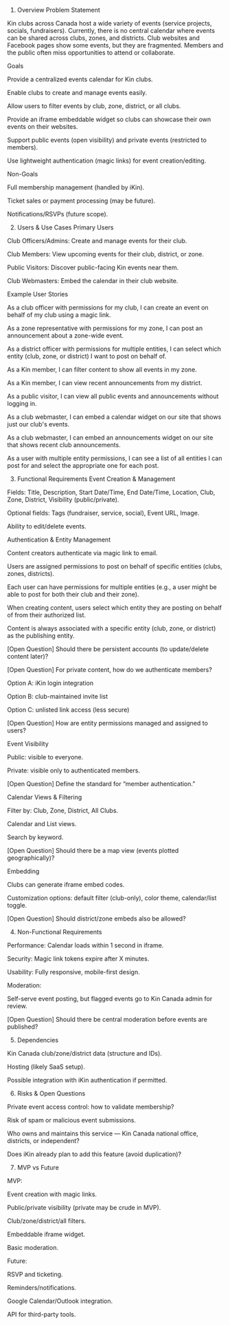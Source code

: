 1. Overview
Problem Statement

Kin clubs across Canada host a wide variety of events (service projects, socials, fundraisers). Currently, there is no central calendar where events can be shared across clubs, zones, and districts. Club websites and Facebook pages show some events, but they are fragmented. Members and the public often miss opportunities to attend or collaborate.

Goals

Provide a centralized events calendar for Kin clubs.

Enable clubs to create and manage events easily.

Allow users to filter events by club, zone, district, or all clubs.

Provide an iframe embeddable widget so clubs can showcase their own events on their websites.

Support public events (open visibility) and private events (restricted to members).

Use lightweight authentication (magic links) for event creation/editing.

Non-Goals

Full membership management (handled by iKin).

Ticket sales or payment processing (may be future).

Notifications/RSVPs (future scope).

2. Users & Use Cases
Primary Users

Club Officers/Admins: Create and manage events for their club.

Club Members: View upcoming events for their club, district, or zone.

Public Visitors: Discover public-facing Kin events near them.

Club Webmasters: Embed the calendar in their club website.

Example User Stories

As a club officer with permissions for my club, I can create an event on behalf of my club using a magic link.

As a zone representative with permissions for my zone, I can post an announcement about a zone-wide event.

As a district officer with permissions for multiple entities, I can select which entity (club, zone, or district) I want to post on behalf of.

As a Kin member, I can filter content to show all events in my zone.

As a Kin member, I can view recent announcements from my district.

As a public visitor, I can view all public events and announcements without logging in.

As a club webmaster, I can embed a calendar widget on our site that shows just our club's events.

As a club webmaster, I can embed an announcements widget on our site that shows recent club announcements.

As a user with multiple entity permissions, I can see a list of all entities I can post for and select the appropriate one for each post.

3. Functional Requirements
Event Creation & Management

Fields: Title, Description, Start Date/Time, End Date/Time, Location, Club, Zone, District, Visibility (public/private).

Optional fields: Tags (fundraiser, service, social), Event URL, Image.

Ability to edit/delete events.

Authentication & Entity Management

Content creators authenticate via magic link to email.

Users are assigned permissions to post on behalf of specific entities (clubs, zones, districts).

Each user can have permissions for multiple entities (e.g., a user might be able to post for both their club and their zone).

When creating content, users select which entity they are posting on behalf of from their authorized list.

Content is always associated with a specific entity (club, zone, or district) as the publishing entity.

[Open Question] Should there be persistent accounts (to update/delete content later)?

[Open Question] For private content, how do we authenticate members?

Option A: iKin login integration

Option B: club-maintained invite list

Option C: unlisted link access (less secure)

[Open Question] How are entity permissions managed and assigned to users?

Event Visibility

Public: visible to everyone.

Private: visible only to authenticated members.

[Open Question] Define the standard for “member authentication.”

Calendar Views & Filtering

Filter by: Club, Zone, District, All Clubs.

Calendar and List views.

Search by keyword.

[Open Question] Should there be a map view (events plotted geographically)?

Embedding

Clubs can generate iframe embed codes.

Customization options: default filter (club-only), color theme, calendar/list toggle.

[Open Question] Should district/zone embeds also be allowed?

4. Non-Functional Requirements

Performance: Calendar loads within 1 second in iframe.

Security: Magic link tokens expire after X minutes.

Usability: Fully responsive, mobile-first design.

Moderation:

Self-serve event posting, but flagged events go to Kin Canada admin for review.

[Open Question] Should there be central moderation before events are published?

5. Dependencies

Kin Canada club/zone/district data (structure and IDs).

Hosting (likely SaaS setup).

Possible integration with iKin authentication if permitted.

6. Risks & Open Questions

Private event access control: how to validate membership?

Risk of spam or malicious event submissions.

Who owns and maintains this service — Kin Canada national office, districts, or independent?

Does iKin already plan to add this feature (avoid duplication)?

7. MVP vs Future

MVP:

Event creation with magic links.

Public/private visibility (private may be crude in MVP).

Club/zone/district/all filters.

Embeddable iframe widget.

Basic moderation.

Future:

RSVP and ticketing.

Reminders/notifications.

Google Calendar/Outlook integration.

API for third-party tools.